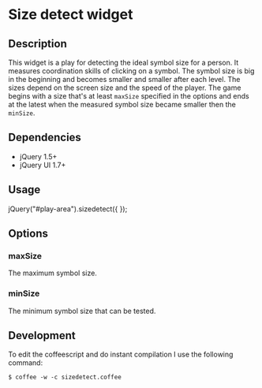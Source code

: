# Size detect widget

## Description
This widget is a play for detecting the ideal symbol size for a person. It measures coordination skills of clicking
on a symbol. The symbol size is big in the beginning and becomes smaller and smaller after each level. The sizes depend
on the screen size and the speed of the player. The game begins with a size that's at least `maxSize` specified in
the options and ends at the latest when the measured symbol size became smaller then the `minSize`.

## Dependencies
* jQuery 1.5+
* jQuery UI 1.7+

## Usage
jQuery("#play-area").sizedetect({
});

## Options
### maxSize
The maximum symbol size.

### minSize
The minimum symbol size that can be tested.


## Development
To edit the coffeescript and do instant compilation I use the following command:

    $ coffee -w -c sizedetect.coffee

